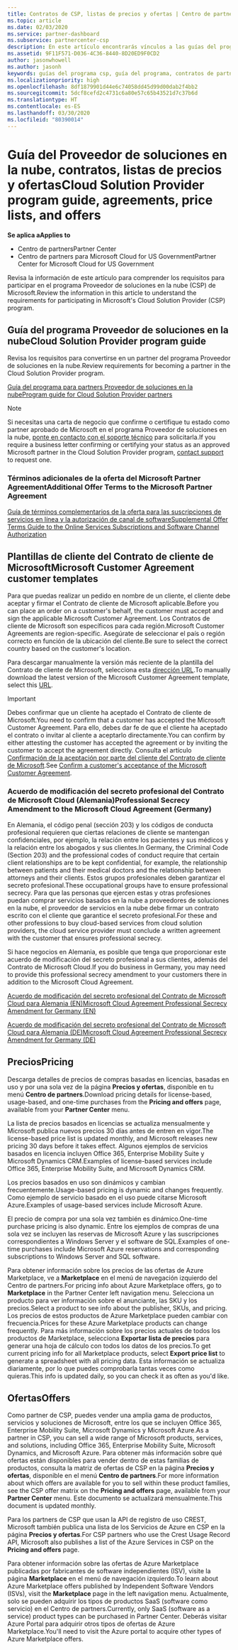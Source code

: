 ```yaml
---
title: Contratos de CSP, listas de precios y ofertas | Centro de partners
ms.topic: article
ms.date: 02/03/2020
ms.service: partner-dashboard
ms.subservice: partnercenter-csp
description: En este artículo encontrarás vínculos a las guías del programa Proveedor de soluciones en la nube, contratos de partners, contratos de clientes, listas de precios y ofertas.
ms.assetid: 9F11F571-D036-4C36-8440-8D20ED9F0CD2
author: jasonwhowell
ms.author: jasonh
keywords: guías del programa csp, guía del programa, contratos de partners, contratos de clientes, listas de precios, ofertas
ms.localizationpriority: high
ms.openlocfilehash: 8df1879901d44e6c74058dd45d99d00dab2f4bb2
ms.sourcegitcommit: 5dcf8cefd2c4731c6a80e57c65b43521d7c37b6d
ms.translationtype: HT
ms.contentlocale: es-ES
ms.lasthandoff: 03/30/2020
ms.locfileid: "80390014"
---
```

# <a name="cloud-solution-provider-program-guide-agreements-price-lists-and-offers"></a><span data-ttu-id="ef4e9-104">Guía del Proveedor de soluciones en la nube, contratos, listas de precios y ofertas</span><span class="sxs-lookup"><span data-stu-id="ef4e9-104">Cloud Solution Provider program guide, agreements, price lists, and offers</span></span>

<span data-ttu-id="ef4e9-105">**Se aplica a**</span><span class="sxs-lookup"><span data-stu-id="ef4e9-105">**Applies to**</span></span>

-  <span data-ttu-id="ef4e9-106">Centro de partners</span><span class="sxs-lookup"><span data-stu-id="ef4e9-106">Partner Center</span></span>
-  <span data-ttu-id="ef4e9-107">Centro de partners para Microsoft Cloud for US Government</span><span class="sxs-lookup"><span data-stu-id="ef4e9-107">Partner Center for Microsoft Cloud for US Government</span></span>


<span data-ttu-id="ef4e9-108">Revisa la información de este artículo para comprender los requisitos para participar en el programa Proveedor de soluciones en la nube (CSP) de Microsoft.</span><span class="sxs-lookup"><span data-stu-id="ef4e9-108">Review the information in this article to understand the requirements for participating in Microsoft's Cloud Solution Provider (CSP) program.</span></span>

## <a name="cloud-solution-provider-program-guide"></a><span data-ttu-id="ef4e9-109">Guía del programa Proveedor de soluciones en la nube</span><span class="sxs-lookup"><span data-stu-id="ef4e9-109">Cloud Solution Provider program guide</span></span>

<span data-ttu-id="ef4e9-110">Revisa los requisitos para convertirse en un partner del programa Proveedor de soluciones en la nube.</span><span class="sxs-lookup"><span data-stu-id="ef4e9-110">Review requirements for becoming a partner in the Cloud Solution Provider program.</span></span>

[<span data-ttu-id="ef4e9-111">Guía del programa para partners Proveedor de soluciones en la nube</span><span class="sxs-lookup"><span data-stu-id="ef4e9-111">Program guide for Cloud Solution Provider partners</span></span>](https://go.microsoft.com/fwlink/p/?LinkId=617100)

>[!Note]
><span data-ttu-id="ef4e9-112">Si necesitas una carta de negocio que confirme o certifique tu estado como partner aprobado de Microsoft en el programa Proveedor de soluciones en la nube, [ponte en contacto con el soporte técnico](https://partner.microsoft.com/pcv/servicerequests/create) para solicitarla.</span><span class="sxs-lookup"><span data-stu-id="ef4e9-112">If you require a business letter confirming or certifying your status as an approved Microsoft partner in the Cloud Solution Provider program, [contact support](https://partner.microsoft.com/pcv/servicerequests/create) to request one.</span></span>

### <a name="additional-offer-terms-to-the-microsoft-partner-agreement"></a><span data-ttu-id="ef4e9-113">Términos adicionales de la oferta del Microsoft Partner Agreement</span><span class="sxs-lookup"><span data-stu-id="ef4e9-113">Additional Offer Terms to the Microsoft Partner Agreement</span></span>

[<span data-ttu-id="ef4e9-114">Guía de términos complementarios de la oferta para las suscripciones de servicios en línea y la autorización de canal de software</span><span class="sxs-lookup"><span data-stu-id="ef4e9-114">Supplemental Offer Terms Guide to the Online Services Subscriptions and Software Channel Authorization</span></span>](https://query.prod.cms.rt.microsoft.com/cms/api/am/binary/RE3NOo7)

## <a name="microsoft-customer-agreement-customer-templates"></a><span data-ttu-id="ef4e9-115">Plantillas de cliente del Contrato de cliente de Microsoft</span><span class="sxs-lookup"><span data-stu-id="ef4e9-115">Microsoft Customer Agreement customer templates</span></span>

<span data-ttu-id="ef4e9-116">Para que puedas realizar un pedido en nombre de un cliente, el cliente debe aceptar y firmar el Contrato de cliente de Microsoft aplicable.</span><span class="sxs-lookup"><span data-stu-id="ef4e9-116">Before you can place an order on a customer's behalf, the customer must accept and sign the applicable Microsoft Customer Agreement.</span></span> <span data-ttu-id="ef4e9-117">Los Contratos de cliente de Microsoft son específicos para cada región.</span><span class="sxs-lookup"><span data-stu-id="ef4e9-117">Microsoft Customer Agreements are region-specific.</span></span> <span data-ttu-id="ef4e9-118">Asegúrate de seleccionar el país o región correcto en función de la ubicación del cliente.</span><span class="sxs-lookup"><span data-stu-id="ef4e9-118">Be sure to select the correct country based on the customer's location.</span></span>

<span data-ttu-id="ef4e9-119">Para descargar manualmente la versión más reciente de la plantilla del Contrato de cliente de Microsoft, selecciona esta [dirección URL](https://aka.ms/customeragreement).</span><span class="sxs-lookup"><span data-stu-id="ef4e9-119">To manually download the latest version of the Microsoft Customer Agreement template, select this [URL](https://aka.ms/customeragreement).</span></span>

>[!IMPORTANT]
><span data-ttu-id="ef4e9-120">Debes confirmar que un cliente ha aceptado el Contrato de cliente de Microsoft.</span><span class="sxs-lookup"><span data-stu-id="ef4e9-120">You need to confirm that a customer has accepted the Microsoft Customer Agreement.</span></span> <span data-ttu-id="ef4e9-121">Para ello, debes dar fe de que el cliente ha aceptado el contrato o invitar al cliente a aceptarlo directamente.</span><span class="sxs-lookup"><span data-stu-id="ef4e9-121">You can confirm by either attesting the customer has accepted the agreement or by inviting the customer to accept the agreement directly.</span></span> <span data-ttu-id="ef4e9-122">Consulta el artículo [Confirmación de la aceptación por parte del cliente del Contrato de cliente de Microsoft](confirm-customer-agreement.md).</span><span class="sxs-lookup"><span data-stu-id="ef4e9-122">See [Confirm a customer's acceptance of the Microsoft Customer Agreement](confirm-customer-agreement.md).</span></span>

### <a name="professional-secrecy-amendment-to-the-microsoft-cloud-agreement-germany"></a><span data-ttu-id="ef4e9-123">Acuerdo de modificación del secreto profesional del Contrato de Microsoft Cloud (Alemania)</span><span class="sxs-lookup"><span data-stu-id="ef4e9-123">Professional Secrecy Amendment to the Microsoft Cloud Agreement (Germany)</span></span>

<span data-ttu-id="ef4e9-124">En Alemania, el código penal (sección 203) y los códigos de conducta profesional requieren que ciertas relaciones de cliente se mantengan confidenciales, por ejemplo, la relación entre los pacientes y sus médicos y la relación entre los abogados y sus clientes.</span><span class="sxs-lookup"><span data-stu-id="ef4e9-124">In Germany, the Criminal Code (Section 203) and the professional codes of conduct require that certain client relationships are to be kept confidential, for example, the relationship between patients and their medical doctors and the relationship between attorneys and their clients.</span></span> <span data-ttu-id="ef4e9-125">Estos grupos profesionales deben garantizar el secreto profesional.</span><span class="sxs-lookup"><span data-stu-id="ef4e9-125">These occupational groups have to ensure professional secrecy.</span></span> <span data-ttu-id="ef4e9-126">Para que las personas que ejercen estas y otras profesiones puedan comprar servicios basados en la nube a proveedores de soluciones en la nube, el proveedor de servicios en la nube debe firmar un contrato escrito con el cliente que garantice el secreto profesional.</span><span class="sxs-lookup"><span data-stu-id="ef4e9-126">For these and other professions to buy cloud-based services from cloud solution providers, the cloud service provider must conclude a written agreement with the customer that ensures professional secrecy.</span></span>

<span data-ttu-id="ef4e9-127">Si hace negocios en Alemania, es posible que tenga que proporcionar este acuerdo de modificación del secreto profesional a sus clientes, además del Contrato de Microsoft Cloud.</span><span class="sxs-lookup"><span data-stu-id="ef4e9-127">If you do business in Germany, you may need to provide this professional secrecy amendment to your customers there in addition to the Microsoft Cloud Agreement.</span></span>

[<span data-ttu-id="ef4e9-128">Acuerdo de modificación del secreto profesional del Contrato de Microsoft Cloud para Alemania (EN)</span><span class="sxs-lookup"><span data-stu-id="ef4e9-128">Microsoft Cloud Agreement Professional Secrecy Amendment for Germany (EN)</span></span>](https://go.microsoft.com/fwlink/?linkid=2030827&clcid=0x409)

[<span data-ttu-id="ef4e9-129">Acuerdo de modificación del secreto profesional del Contrato de Microsoft Cloud para Alemania (DE)</span><span class="sxs-lookup"><span data-stu-id="ef4e9-129">Microsoft Cloud Agreement Professional Secrecy Amendment for Germany (DE)</span></span>](https://go.microsoft.com/fwlink/?linkid=2030827&clcid=0x407)

## <a name="pricing"></a><span data-ttu-id="ef4e9-130">Precios</span><span class="sxs-lookup"><span data-stu-id="ef4e9-130">Pricing</span></span>

<span data-ttu-id="ef4e9-131">Descarga detalles de precios de compras basadas en licencias, basadas en uso y por una sola vez de la página **Precios y ofertas**, disponible en tu menú **Centro de partners**.</span><span class="sxs-lookup"><span data-stu-id="ef4e9-131">Download pricing details for license-based, usage-based, and one-time purchases from the **Pricing and offers** page, available from your **Partner Center** menu.</span></span>

<span data-ttu-id="ef4e9-132">La lista de precios basados en licencias se actualiza mensualmente y Microsoft publica nuevos precios 30 días antes de entren en vigor.</span><span class="sxs-lookup"><span data-stu-id="ef4e9-132">The license-based price list is updated monthly, and Microsoft releases new pricing 30 days before it takes effect.</span></span> <span data-ttu-id="ef4e9-133">Algunos ejemplos de servicios basados en licencia incluyen Office 365, Enterprise Mobility Suite y Microsoft Dynamics CRM.</span><span class="sxs-lookup"><span data-stu-id="ef4e9-133">Examples of license-based services include Office 365, Enterprise Mobility Suite, and Microsoft Dynamics CRM.</span></span> 

<span data-ttu-id="ef4e9-134">Los precios basados en uso son dinámicos y cambian frecuentemente.</span><span class="sxs-lookup"><span data-stu-id="ef4e9-134">Usage-based pricing is dynamic and changes frequently.</span></span> <span data-ttu-id="ef4e9-135">Como ejemplo de servicio basado en el uso puede citarse Microsoft Azure.</span><span class="sxs-lookup"><span data-stu-id="ef4e9-135">Examples of usage-based services include Microsoft Azure.</span></span>

<span data-ttu-id="ef4e9-136">El precio de compra por una sola vez también es dinámico.</span><span class="sxs-lookup"><span data-stu-id="ef4e9-136">One-time purchase pricing is also dynamic.</span></span> <span data-ttu-id="ef4e9-137">Entre los ejemplos de compras de una sola vez se incluyen las reservas de Microsoft Azure y las suscripciones correspondientes a Windows Server y el software de SQL.</span><span class="sxs-lookup"><span data-stu-id="ef4e9-137">Examples of one-time purchases include Microsoft Azure reservations and corresponding subscriptions to Windows Server and SQL software.</span></span>

<span data-ttu-id="ef4e9-138">Para obtener información sobre los precios de las ofertas de Azure Marketplace, ve a **Marketplace** en el menú de navegación izquierdo del Centro de partners.</span><span class="sxs-lookup"><span data-stu-id="ef4e9-138">For pricing info about Azure Marketplace offers, go to **Marketplace** in the Partner Center left navigation menu.</span></span> <span data-ttu-id="ef4e9-139">Selecciona un producto para ver información sobre el anunciante, las SKU y los precios.</span><span class="sxs-lookup"><span data-stu-id="ef4e9-139">Select a product to see info about the publisher, SKUs, and pricing.</span></span> <span data-ttu-id="ef4e9-140">Los precios de estos productos de Azure Marketplace pueden cambiar con frecuencia.</span><span class="sxs-lookup"><span data-stu-id="ef4e9-140">Prices for these Azure Marketplace products can change frequently.</span></span> <span data-ttu-id="ef4e9-141">Para más información sobre los precios actuales de todos los productos de Marketplace, selecciona **Exportar lista de precios** para generar una hoja de cálculo con todos los datos de los precios.</span><span class="sxs-lookup"><span data-stu-id="ef4e9-141">To get current pricing info for all Marketplace products, select **Export price list** to generate a spreadsheet with all pricing data.</span></span> <span data-ttu-id="ef4e9-142">Esta información se actualiza diariamente, por lo que puedes comprobarla tantas veces como quieras.</span><span class="sxs-lookup"><span data-stu-id="ef4e9-142">This info is updated daily, so you can check it as often as you'd like.</span></span>

## <a name="offers"></a><span data-ttu-id="ef4e9-143">Ofertas</span><span class="sxs-lookup"><span data-stu-id="ef4e9-143">Offers</span></span>

<span data-ttu-id="ef4e9-144">Como partner de CSP, puedes vender una amplia gama de productos, servicios y soluciones de Microsoft, entre los que se incluyen Office 365, Enterprise Mobility Suite, Microsoft Dynamics y Microsoft Azure.</span><span class="sxs-lookup"><span data-stu-id="ef4e9-144">As a partner in CSP, you can sell a wide range of Microsoft products, services, and solutions, including Office 365, Enterprise Mobility Suite, Microsoft Dynamics, and Microsoft Azure.</span></span> <span data-ttu-id="ef4e9-145">Para obtener más información sobre qué ofertas están disponibles para vender dentro de estas familias de productos, consulta la matriz de ofertas de CSP en la página **Precios y ofertas**, disponible en el menú **Centro de partners**.</span><span class="sxs-lookup"><span data-stu-id="ef4e9-145">For more information about which offers are available for you to sell within these product families, see the CSP offer matrix on the **Pricing and offers** page, available from your **Partner Center** menu.</span></span> <span data-ttu-id="ef4e9-146">Este documento se actualizará mensualmente.</span><span class="sxs-lookup"><span data-stu-id="ef4e9-146">This document is updated monthly.</span></span>

<span data-ttu-id="ef4e9-147">Para los partners de CSP que usan la API de registro de uso CREST, Microsoft también publica una lista de los Servicios de Azure en CSP en la página **Precios y ofertas**.</span><span class="sxs-lookup"><span data-stu-id="ef4e9-147">For CSP partners who use the Crest Usage Record API, Microsoft also publishes a list of the Azure Services in CSP on the **Pricing and offers** page.</span></span>

<span data-ttu-id="ef4e9-148">Para obtener información sobre las ofertas de Azure Marketplace publicadas por fabricantes de software independientes (ISV), visite la página **Marketplace** en el menú de navegación izquierdo.</span><span class="sxs-lookup"><span data-stu-id="ef4e9-148">To learn about Azure Marketplace offers published by Independent Software Vendors  (ISVs), visit the **Marketplace** page in the left navigation menu.</span></span> <span data-ttu-id="ef4e9-149">Actualmente, solo se pueden adquirir los tipos de productos SaaS (software como servicio) en el Centro de partners.</span><span class="sxs-lookup"><span data-stu-id="ef4e9-149">Currently, only SaaS (software as a service) product types can be purchased in Partner Center.</span></span> <span data-ttu-id="ef4e9-150">Deberás visitar Azure Portal para adquirir otros tipos de ofertas de Azure Marketplace.</span><span class="sxs-lookup"><span data-stu-id="ef4e9-150">You'll need to visit the Azure portal to acquire other types of Azure Marketplace offers.</span></span>
